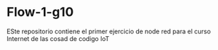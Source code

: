 # Flow-1-g10
ESte repositorio contiene el primer ejercicio de node red para el curso Internet de las cosad de codigo IoT 


